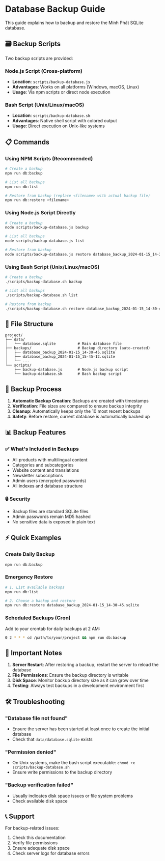 # Database Backup Guide

This guide explains how to backup and restore the Minh Phát SQLite database.

## 🗃️ Backup Scripts

Two backup scripts are provided:

### Node.js Script (Cross-platform)
- **Location**: `scripts/backup-database.js`
- **Advantages**: Works on all platforms (Windows, macOS, Linux)
- **Usage**: Via npm scripts or direct node execution

### Bash Script (Unix/Linux/macOS)
- **Location**: `scripts/backup-database.sh`
- **Advantages**: Native shell script with colored output
- **Usage**: Direct execution on Unix-like systems

## 📋 Commands

### Using NPM Scripts (Recommended)

```bash
# Create a backup
npm run db:backup

# List all backups
npm run db:list

# Restore from backup (replace <filename> with actual backup file)
npm run db:restore <filename>
```

### Using Node.js Script Directly

```bash
# Create a backup
node scripts/backup-database.js backup

# List all backups
node scripts/backup-database.js list

# Restore from backup
node scripts/backup-database.js restore database_backup_2024-01-15_14-30-45.sqlite
```

### Using Bash Script (Unix/Linux/macOS)

```bash
# Create a backup
./scripts/backup-database.sh backup

# List all backups
./scripts/backup-database.sh list

# Restore from backup
./scripts/backup-database.sh restore database_backup_2024-01-15_14-30-45.sqlite
```

## 📁 File Structure

```
project/
├── data/
│   └── database.sqlite          # Main database file
├── backups/                     # Backup directory (auto-created)
│   ├── database_backup_2024-01-15_14-30-45.sqlite
│   ├── database_backup_2024-01-15_15-45-12.sqlite
│   └── ...
└── scripts/
    ├── backup-database.js       # Node.js backup script
    └── backup-database.sh       # Bash backup script
```

## 🔄 Backup Process

1. **Automatic Backup Creation**: Backups are created with timestamps
2. **Verification**: File sizes are compared to ensure backup integrity
3. **Cleanup**: Automatically keeps only the 10 most recent backups
4. **Safety**: Before restore, current database is automatically backed up

## 📊 Backup Features

### ✅ What's Included in Backups
- All products with multilingual content
- Categories and subcategories
- Website content and translations
- Newsletter subscriptions
- Admin users (encrypted passwords)
- All indexes and database structure

### 🔒 Security
- Backup files are standard SQLite files
- Admin passwords remain MD5 hashed
- No sensitive data is exposed in plain text

## ⚡ Quick Examples

### Create Daily Backup
```bash
npm run db:backup
```

### Emergency Restore
```bash
# 1. List available backups
npm run db:list

# 2. Choose a backup and restore
npm run db:restore database_backup_2024-01-15_14-30-45.sqlite
```

### Scheduled Backups (Cron)
Add to your crontab for daily backups at 2 AM:
```bash
0 2 * * * cd /path/to/your/project && npm run db:backup
```

## 🚨 Important Notes

1. **Server Restart**: After restoring a backup, restart the server to reload the database
2. **File Permissions**: Ensure the backup directory is writable
3. **Disk Space**: Monitor backup directory size as it can grow over time
4. **Testing**: Always test backups in a development environment first

## 🛠️ Troubleshooting

### "Database file not found"
- Ensure the server has been started at least once to create the initial database
- Check that `data/database.sqlite` exists

### "Permission denied"
- On Unix systems, make the bash script executable: `chmod +x scripts/backup-database.sh`
- Ensure write permissions to the backup directory

### "Backup verification failed"
- Usually indicates disk space issues or file system problems
- Check available disk space

## 📞 Support

For backup-related issues:
1. Check this documentation
2. Verify file permissions
3. Ensure adequate disk space
4. Check server logs for database errors
